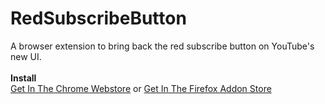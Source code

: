 # RedSubscribeButton
A browser extension to bring back the red subscribe button on YouTube's new UI. 
<br><br>
**Install**<br>
[Get In The Chrome Webstore](https://chrome.google.com/webstore/detail/return-the-red-subscribe/jelocjcknmhfifcapebeibnolciholbl) or [Get In The Firefox Addon Store](https://addons.mozilla.org/en-GB/firefox/addon/returntheredsubscribebutton/)
